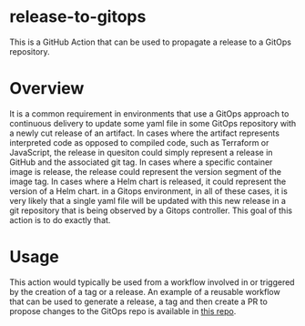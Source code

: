 # release-to-gitops

This is a GitHub Action that can be used to propagate a release to a GitOps repository. 

# Overview

It is a common requirement in environments that use a GitOps approach to continuous delivery to update some yaml file in some GitOps repository with a newly
cut release of an artifact. In cases where the artifact represents interpreted code as opposed to compiled code, such as Terraform or JavaScript, the release
in quesiton could simply represent a release in GitHub and the associated git tag. In cases where a specific container image is release, the release could 
represent the version segment of the image tag. In cases where a Helm chart is released, it could represent the version of a Helm chart. in a Gitops environment, in all of these cases, it is very likely that a single yaml file will be updated with this new release in a git repository that is being observed by a Gitops controller. This goal of this action is to do exactly that.

# Usage

This action would typically be used from a workflow involved in or triggered by the creation of a tag or a release. An example of a reusable workflow that can be used to generate a release, a tag and then create a PR to propose changes to the GitOps repo is available in [this repo](.github/.workflows/prepare-auto-release.yaml). 